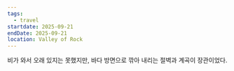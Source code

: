 ```yaml
---
tags:
  - travel
startdate: 2025-09-21
endDate: 2025-09-21
location: Valley of Rock
---
```

비가 와서 오래 있지는 못했지만, 바다 방면으로 깎아 내리는 절벽과 계곡이 장관이었다.
